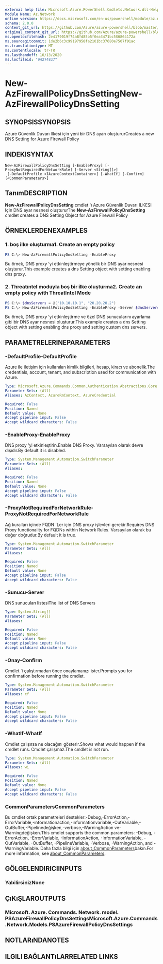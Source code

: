 ```yaml
---
external help file: Microsoft.Azure.PowerShell.Cmdlets.Network.dll-Help.xml
Module Name: Az.Network
online version: https://docs.microsoft.com/en-us/powershell/module/az.network/new-azfirewallpolicydnssetting
schema: 2.0.0
content_git_url: https://github.com/Azure/azure-powershell/blob/master/src/Network/Network/help/New-AzFirewallPolicyDnsSetting.md
original_content_git_url: https://github.com/Azure/azure-powershell/blob/master/src/Network/Network/help/New-AzFirewallPolicyDnsSetting.md
ms.openlocfilehash: 2e4179019f74a8fd85b5f0ea3471bc586864172a
ms.sourcegitcommit: 1de2b6c3c99197958fa2101bc37680e7507f91ac
ms.translationtype: MT
ms.contentlocale: tr-TR
ms.lasthandoff: 10/13/2020
ms.locfileid: "94274837"
---
```

# <span data-ttu-id="64dfd-101">New-AzFirewallPolicyDnsSetting</span><span class="sxs-lookup"><span data-stu-id="64dfd-101">New-AzFirewallPolicyDnsSetting</span></span>

## <span data-ttu-id="64dfd-102">SYNOPSIS</span><span class="sxs-lookup"><span data-stu-id="64dfd-102">SYNOPSIS</span></span>
<span data-ttu-id="64dfd-103">Azure Güvenlik Duvarı Ilkesi için yeni bir DNS ayarı oluşturur</span><span class="sxs-lookup"><span data-stu-id="64dfd-103">Creates a new DNS Setting for Azure Firewall Policy</span></span>

## <span data-ttu-id="64dfd-104">INDEKI</span><span class="sxs-lookup"><span data-stu-id="64dfd-104">SYNTAX</span></span>

```
New-AzFirewallPolicyDnsSetting [-EnableProxy] [-ProxyNotRequiredForNetworkRule] [-Server <String[]>]
 [-DefaultProfile <IAzureContextContainer>] [-WhatIf] [-Confirm] [<CommonParameters>]
```

## <span data-ttu-id="64dfd-105">Tanım</span><span class="sxs-lookup"><span data-stu-id="64dfd-105">DESCRIPTION</span></span>
<span data-ttu-id="64dfd-106">**New-AzFirewallPolicyDnsSetting** cmdlet 'ı Azure Güvenlik Duvarı ILKESI Için DNS ayar nesnesi oluşturur</span><span class="sxs-lookup"><span data-stu-id="64dfd-106">The **New-AzFirewallPolicyDnsSetting** cmdlet creates a DNS Setting Object for Azure Firewall Policy</span></span>

## <span data-ttu-id="64dfd-107">ÖRNEKLERDEN</span><span class="sxs-lookup"><span data-stu-id="64dfd-107">EXAMPLES</span></span>

### <span data-ttu-id="64dfd-108">1. boş ilke oluşturma</span><span class="sxs-lookup"><span data-stu-id="64dfd-108">1. Create an empty policy</span></span>
```powershell
PS C:\> New-AzFirewallPolicyDnsSetting -EnableProxy
```

<span data-ttu-id="64dfd-109">Bu örnek, DNS proxy 'yi etkinleştirmeye yönelik bir DNS ayar nesnesi oluşturur.</span><span class="sxs-lookup"><span data-stu-id="64dfd-109">This example creates a dns Setting object with setting enabling dns proxy.</span></span>

### <span data-ttu-id="64dfd-110">2. Threatıntel moduyla boş bir ilke oluşturma</span><span class="sxs-lookup"><span data-stu-id="64dfd-110">2. Create an empty policy with ThreatIntel Mode</span></span>
```powershell
PS C:\> $dnsServers = @("10.10.10.1", "20.20.20.2")
PS C:\> New-AzFirewallPolicyDnsSetting -EnableProxy -Server $dnsServers
```
<span data-ttu-id="64dfd-111">Bu örnek, DNS proxy 'yi etkinleştirme ve özel DNS sunucularını ayarlama gibi bir DNS ayar nesnesi oluşturur.</span><span class="sxs-lookup"><span data-stu-id="64dfd-111">This example creates a dns Setting object with setting enabling dns proxy and setting custom dns servers.</span></span>

## <span data-ttu-id="64dfd-112">PARAMETRELERINE</span><span class="sxs-lookup"><span data-stu-id="64dfd-112">PARAMETERS</span></span>

### <span data-ttu-id="64dfd-113">-DefaultProfile</span><span class="sxs-lookup"><span data-stu-id="64dfd-113">-DefaultProfile</span></span>
<span data-ttu-id="64dfd-114">Azure ile iletişim için kullanılan kimlik bilgileri, hesap, kiracı ve abonelik.</span><span class="sxs-lookup"><span data-stu-id="64dfd-114">The credentials, account, tenant, and subscription used for communication with Azure.</span></span>

```yaml
Type: Microsoft.Azure.Commands.Common.Authentication.Abstractions.Core.IAzureContextContainer
Parameter Sets: (All)
Aliases: AzContext, AzureRmContext, AzureCredential

Required: False
Position: Named
Default value: None
Accept pipeline input: False
Accept wildcard characters: False
```

### <span data-ttu-id="64dfd-115">-EnableProxy</span><span class="sxs-lookup"><span data-stu-id="64dfd-115">-EnableProxy</span></span>
<span data-ttu-id="64dfd-116">DNS proxy 'yi etkinleştirin.</span><span class="sxs-lookup"><span data-stu-id="64dfd-116">Enable DNS Proxy.</span></span>
<span data-ttu-id="64dfd-117">Varsayılan olarak devre dışıdır.</span><span class="sxs-lookup"><span data-stu-id="64dfd-117">By default it is disabled.</span></span>

```yaml
Type: System.Management.Automation.SwitchParameter
Parameter Sets: (All)
Aliases:

Required: False
Position: Named
Default value: None
Accept pipeline input: False
Accept wildcard characters: False
```

### <span data-ttu-id="64dfd-118">-ProxyNotRequiredForNetworkRule</span><span class="sxs-lookup"><span data-stu-id="64dfd-118">-ProxyNotRequiredForNetworkRule</span></span>
<span data-ttu-id="64dfd-119">Ağ kuralları içinde FQDN 'Ler için DNS proxy işlevleri gerekir.</span><span class="sxs-lookup"><span data-stu-id="64dfd-119">Requires DNS Proxy functionality for FQDNs within Network Rules.</span></span>
<span data-ttu-id="64dfd-120">Varsayılan olarak bu değer doğrudur.</span><span class="sxs-lookup"><span data-stu-id="64dfd-120">By default it is true.</span></span>

```yaml
Type: System.Management.Automation.SwitchParameter
Parameter Sets: (All)
Aliases:

Required: False
Position: Named
Default value: None
Accept pipeline input: False
Accept wildcard characters: False
```

### <span data-ttu-id="64dfd-121">-Sunucu</span><span class="sxs-lookup"><span data-stu-id="64dfd-121">-Server</span></span>
<span data-ttu-id="64dfd-122">DNS sunucuları listesi</span><span class="sxs-lookup"><span data-stu-id="64dfd-122">The list of DNS Servers</span></span>

```yaml
Type: System.String[]
Parameter Sets: (All)
Aliases:

Required: False
Position: Named
Default value: None
Accept pipeline input: False
Accept wildcard characters: False
```

### <span data-ttu-id="64dfd-123">-Onay</span><span class="sxs-lookup"><span data-stu-id="64dfd-123">-Confirm</span></span>
<span data-ttu-id="64dfd-124">Cmdlet 'i çalıştırmadan önce onaylamanızı ister.</span><span class="sxs-lookup"><span data-stu-id="64dfd-124">Prompts you for confirmation before running the cmdlet.</span></span>

```yaml
Type: System.Management.Automation.SwitchParameter
Parameter Sets: (All)
Aliases: cf

Required: False
Position: Named
Default value: None
Accept pipeline input: False
Accept wildcard characters: False
```

### <span data-ttu-id="64dfd-125">-WhatIf</span><span class="sxs-lookup"><span data-stu-id="64dfd-125">-WhatIf</span></span>
<span data-ttu-id="64dfd-126">Cmdlet çalışırsa ne olacağını gösterir.</span><span class="sxs-lookup"><span data-stu-id="64dfd-126">Shows what would happen if the cmdlet runs.</span></span>
<span data-ttu-id="64dfd-127">Cmdlet çalışmaz.</span><span class="sxs-lookup"><span data-stu-id="64dfd-127">The cmdlet is not run.</span></span>

```yaml
Type: System.Management.Automation.SwitchParameter
Parameter Sets: (All)
Aliases: wi

Required: False
Position: Named
Default value: None
Accept pipeline input: False
Accept wildcard characters: False
```

### <span data-ttu-id="64dfd-128">CommonParameters</span><span class="sxs-lookup"><span data-stu-id="64dfd-128">CommonParameters</span></span>
<span data-ttu-id="64dfd-129">Bu cmdlet ortak parametreleri destekler:-Debug,-ErrorAction,-ErrorVariable,-ınformationaction,-ınformationvariable,-OutVariable,-OutBuffer,-Pipelinedeğişken,-verbose,-WarningAction ve-Warningdeğişken.</span><span class="sxs-lookup"><span data-stu-id="64dfd-129">This cmdlet supports the common parameters: -Debug, -ErrorAction, -ErrorVariable, -InformationAction, -InformationVariable, -OutVariable, -OutBuffer, -PipelineVariable, -Verbose, -WarningAction, and -WarningVariable.</span></span> <span data-ttu-id="64dfd-130">Daha fazla bilgi için [about_CommonParameters](http://go.microsoft.com/fwlink/?LinkID=113216)bakın.</span><span class="sxs-lookup"><span data-stu-id="64dfd-130">For more information, see [about_CommonParameters](http://go.microsoft.com/fwlink/?LinkID=113216).</span></span>

## <span data-ttu-id="64dfd-131">GÖLGELENDIRICI</span><span class="sxs-lookup"><span data-stu-id="64dfd-131">INPUTS</span></span>

### <span data-ttu-id="64dfd-132">Yabilirsiniz</span><span class="sxs-lookup"><span data-stu-id="64dfd-132">None</span></span>

## <span data-ttu-id="64dfd-133">ÇıKıŞLAR</span><span class="sxs-lookup"><span data-stu-id="64dfd-133">OUTPUTS</span></span>

### <span data-ttu-id="64dfd-134">Microsoft. Azure. Commands. Network. model. PSAzureFirewallPolicyDnsSettings</span><span class="sxs-lookup"><span data-stu-id="64dfd-134">Microsoft.Azure.Commands.Network.Models.PSAzureFirewallPolicyDnsSettings</span></span>

## <span data-ttu-id="64dfd-135">NOTLARıNDA</span><span class="sxs-lookup"><span data-stu-id="64dfd-135">NOTES</span></span>

## <span data-ttu-id="64dfd-136">ILGILI BAĞLANTıLAR</span><span class="sxs-lookup"><span data-stu-id="64dfd-136">RELATED LINKS</span></span>
